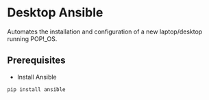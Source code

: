 # Desktop Ansible 

Automates the installation and configuration of a new laptop/desktop running POP!_OS.

## Prerequisites

- Install Ansible

```bash
pip install ansible
```